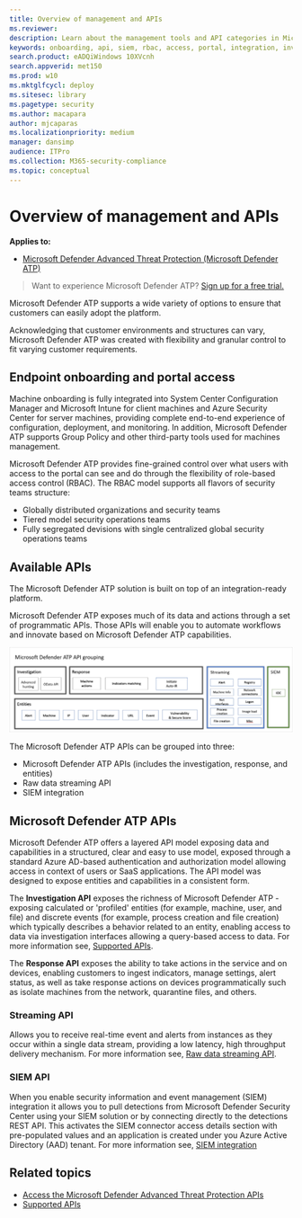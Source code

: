 ```yaml
---
title: Overview of management and APIs
ms.reviewer: 
description: Learn about the management tools and API categories in Microsoft Defender ATP
keywords: onboarding, api, siem, rbac, access, portal, integration, investigation, response, entities, entity, user context, application context, streaming
search.product: eADQiWindows 10XVcnh
search.appverid: met150
ms.prod: w10
ms.mktglfcycl: deploy
ms.sitesec: library
ms.pagetype: security
ms.author: macapara
author: mjcaparas
ms.localizationpriority: medium
manager: dansimp
audience: ITPro
ms.collection: M365-security-compliance 
ms.topic: conceptual 
---
```


# Overview of management and APIs 

**Applies to:**
- [Microsoft Defender Advanced Threat Protection (Microsoft Defender ATP)](https://go.microsoft.com/fwlink/p/?linkid=2069559)

>Want to experience Microsoft Defender ATP? [Sign up for a free trial.](https://www.microsoft.com/microsoft-365/windows/microsoft-defender-atp?ocid=docs-mgt-apis-abovefoldlink)

Microsoft Defender ATP supports a wide variety of options to ensure that customers can easily adopt the platform. 

Acknowledging that customer environments and structures can vary, Microsoft Defender ATP was created with flexibility and granular control to fit varying customer requirements. 

## Endpoint onboarding and portal access 

Machine onboarding is fully integrated into System Center Configuration Manager and Microsoft Intune for client machines and Azure Security Center for server machines, providing complete end-to-end experience of configuration, deployment, and monitoring. In addition, Microsoft Defender ATP supports Group Policy and other third-party tools used for machines management.

Microsoft Defender ATP provides fine-grained control over what users with access to the portal can see and do through the flexibility of role-based access control (RBAC). The RBAC model supports all flavors of security teams structure:
- Globally distributed organizations and security teams
- Tiered model security operations teams
- Fully segregated devisions with single centralized global security operations teams 

## Available APIs
The Microsoft Defender ATP solution is built on top of an integration-ready platform.

Microsoft Defender ATP exposes much of its data and actions through a set of programmatic APIs. Those APIs will enable you to automate workflows and innovate based on Microsoft Defender ATP capabilities.

![Image of available API and integration in Microsoft Defender ATP](images/mdatp-apis.png)

The Microsoft Defender ATP APIs can be grouped into three:
- Microsoft Defender ATP APIs (includes the investigation, response, and entities)
- Raw data streaming API
- SIEM integration


## Microsoft Defender ATP APIs

Microsoft Defender ATP offers a layered API model exposing data and capabilities in a structured, clear and easy to use model, exposed through a standard Azure  AD-based authentication and authorization model allowing access in context of users or SaaS applications. The API model was designed to expose entities and capabilities in a consistent form. 

The **Investigation API** exposes the richness of Microsoft Defender ATP - exposing calculated or 'profiled' entities (for example, machine, user, and file) and discrete events (for example, process creation and file creation) which typically describes a behavior related to an entity, enabling access to data via investigation interfaces allowing a query-based access to data. For more information see, [Supported APIs](exposed-apis-list.md).

The **Response API** exposes the ability to take actions in the service and on devices, enabling customers to ingest indicators, manage settings, alert status, as well as take response actions on devices programmatically such as isolate machines from the network, quarantine files, and others. 

### Streaming API 
Allows you to receive real-time event and alerts from instances as they occur within a single data stream, providing a low latency, high throughput delivery mechanism. For more information see, [Raw data streaming API](raw-data-export.md).


### SIEM API
When you enable security information and event management (SIEM) integration it allows you to pull detections from Microsoft Defender Security Center using your SIEM solution or by connecting directly to the detections REST API. This activates the SIEM connector access details section with pre-populated values and an application is created under you Azure Active Directory (AAD) tenant. For more information see, [SIEM integration](enable-siem-integration.md)


## Related topics
- [Access the Microsoft Defender Advanced Threat Protection APIs ](apis-intro.md)
- [Supported APIs](exposed-apis-list.md)



